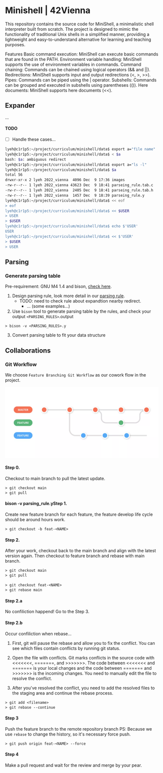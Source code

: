 # Minishell | 42Vienna

This repository contains the source code for MiniShell, a minimalistic shell interpreter built from scratch. The project is designed to mimic the functionality of traditional Unix shells in a simplified manner, providing a lightweight and easy-to-understand alternative for learning and teaching purposes.

Features
Basic command execution: MiniShell can execute basic commands that are found in the PATH.
Environment variable handling: MiniShell supports the use of environment variables in commands.
Command chaining: Commands can be chained using logical operators (&& and ||).
Redirections: MiniShell supports input and output redirections (<, >, >>).
Pipes: Commands can be piped using the | operator.
Subshells: Commands can be grouped and executed in subshells using parentheses (()).
Here documents: MiniShell supports here documents (<<).

## Expander

...

#### TODO

- [ ] Handle these cases...

```sh
lyeh@c1r1p5:~/project/curriculum/minishell/data$ export a="file name"
lyeh@c1r1p5:~/project/curriculum/minishell/data$ < $a
bash: $a: ambiguous redirect
lyeh@c1r1p5:~/project/curriculum/minishell/data$ export a="ls -l"
lyeh@c1r1p5:~/project/curriculum/minishell/data$ $a
total 56
drwxr-xr-x 2 lyeh 2022_vienna  4096 Dec  9 17:36 images
-rw-r--r-- 1 lyeh 2022_vienna 43623 Dec  9 18:41 parseing_rule.tab.c
-rw-r--r-- 1 lyeh 2022_vienna  2405 Dec  9 18:41 parseing_rule.tab.h
-rw-r--r-- 1 lyeh 2022_vienna  1457 Dec  9 18:39 parseing_rule.y
lyeh@c1r1p5:~/project/curriculum/minishell/data$ << eof
> eof
lyeh@c1r1p5:~/project/curriculum/minishell/data$ << $USER
> USER
> $USER
lyeh@c1r1p5:~/project/curriculum/minishell/data$ echo $'USER'
USER
lyeh@c1r1p5:~/project/curriculum/minishell/data$ << $'USER'
> $USER
> USER

```

## Parsing

### Generate parsing table

Pre-requirement: GNU M4 1.4 and bison, [check here](https://chat.openai.com/share/06ff7af8-0ab0-477e-a2e9-aa095199a704).

1. Design parsing rule, look more detail in our [parsing rule](data/parsing_rule.y).
    - TODO: need to check rule about expandtion nearby redirect.
        * ... (some examples...)
2. Use `bison` tool to generate parsing table by the rules, and check your output `<PARSING_RULES>`.output

```
> bison -v <PARSING_RULES>.y
```

3. Convert parsing table to fit your data structure

## Collaborations

### Git Workflow

We choose `Feature Branching Git Workflow` as our cowork flow in the project.

![Diagram](data/images/gitflow.png)

#### Step 0.

Checkout to main branch to pull the latest update.

```
> git checkout main
> git pull
```

#### bison -v parsing_rule.yStep 1.

Create new feature branch for each feature, the feature develop life cycle should be around hours work.

```
> git checkout -b feat-<NAME>
```

#### Step 2.

After your work, checkout back to the main branch and align with the latest version again. Then checkout to feature branch and rebase with main branch.

```
> git checkout main
> git pull

> git checkout feat-<NAME>
> git rebase main
```

#### Step 2.a

No confiliction happend! Go to the Step 3.

#### Step 2.b

Occur confiliction when rebase...

1. First, git will pause the rebase and allow you to fix the conflict. You can see which files contain conflicts by running git status.

2. Open the file with conflicts. Git marks conflicts in the source code with <<<<<<<, =======, and >>>>>>>. The code between <<<<<<< and ======= is your local changes and the code between ======= and >>>>>>> is the incoming changes. You need to manually edit the file to resolve the conflict.

3. After you've resolved the conflict, you need to add the resolved files to the staging area and continue the rebase process.

```
> git add <filename>
> git rebase --continue
```

#### Step 3

Push the feature branch to the remote repository branch 
PS: Because we use `rebase` to change the history, so it's necessary force push.

```
> git push origin feat-<NAME> --force
```

#### Step 4

Make a pull request and wait for the review and merge by your pear.
